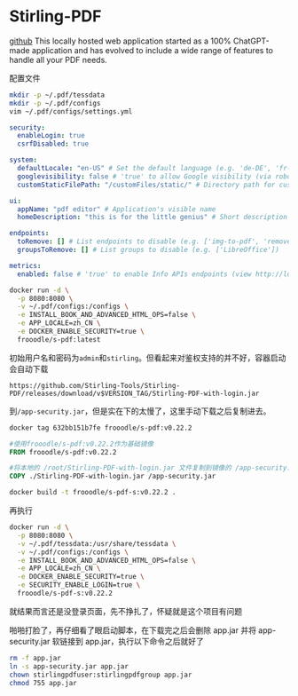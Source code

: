 # Stirling-PDF

[github](https://github.com/Stirling-Tools/Stirling-PDF)
This locally hosted web application started as a 100% ChatGPT-made application and has evolved to include a wide range of features to handle all your PDF needs.

配置文件

```bash
mkdir -p ~/.pdf/tessdata
mkdir -p ~/.pdf/configs
vim ~/.pdf/configs/settings.yml
```

```yaml
security:
  enableLogin: true
  csrfDisabled: true

system:
  defaultLocale: "en-US" # Set the default language (e.g. 'de-DE', 'fr-FR', etc)
  googlevisibility: false # 'true' to allow Google visibility (via robots.txt), 'false' to disallow
  customStaticFilePath: "/customFiles/static/" # Directory path for custom static files

ui:
  appName: "pdf editor" # Application's visible name
  homeDescription: "this is for the little genius" # Short description or tagline shown on homepage.

endpoints:
  toRemove: [] # List endpoints to disable (e.g. ['img-to-pdf', 'remove-pages'])
  groupsToRemove: [] # List groups to disable (e.g. ['LibreOffice'])

metrics:
  enabled: false # 'true' to enable Info APIs endpoints (view http://localhost:8080/swagger-ui/index.html#/API to learn more), 'false' to disable
```

```bash
docker run -d \
  -p 8080:8080 \
  -v ~/.pdf/configs:/configs \
  -e INSTALL_BOOK_AND_ADVANCED_HTML_OPS=false \
  -e APP_LOCALE=zh_CN \
  -e DOCKER_ENABLE_SECURITY=true \
  frooodle/s-pdf:latest
```

初始用户名和密码为`admin`和`stirling`。但看起来对鉴权支持的并不好，容器启动会自动下载

```
https://github.com/Stirling-Tools/Stirling-PDF/releases/download/v$VERSION_TAG/Stirling-PDF-with-login.jar
```

到`/app-security.jar`，但是实在下的太慢了，这里手动下载之后复制进去。

```bash
docker tag 632bb151b7fe frooodle/s-pdf:v0.22.2
```

```dockerfile
#使用frooodle/s-pdf:v0.22.2作为基础镜像
FROM frooodle/s-pdf:v0.22.2

#将本地的 /root/Stirling-PDF-with-login.jar 文件复制到镜像的 /app-security.jar
COPY ./Stirling-PDF-with-login.jar /app-security.jar
```

```bash
docker build -t frooodle/s-pdf-s:v0.22.2 .
```

再执行

```bash
docker run -d \
  -p 8080:8080 \
  -v ~/.pdf/tessdata:/usr/share/tessdata \
  -v ~/.pdf/configs:/configs \
  -e INSTALL_BOOK_AND_ADVANCED_HTML_OPS=false \
  -e APP_LOCALE=zh_CN \
  -e DOCKER_ENABLE_SECURITY=true \
  -e SECURITY_ENABLE_LOGIN=true \
  frooodle/s-pdf-s:v0.22.2
```

就结果而言还是没登录页面，先不挣扎了，怀疑就是这个项目有问题

啪啪打脸了，再仔细看了眼启动脚本，在下载完之后会删除 app.jar 并将 app-security.jar 软链接到 app.jar，执行以下命令之后就好了

```bash
rm -f app.jar
ln -s app-security.jar app.jar
chown stirlingpdfuser:stirlingpdfgroup app.jar
chmod 755 app.jar
```
